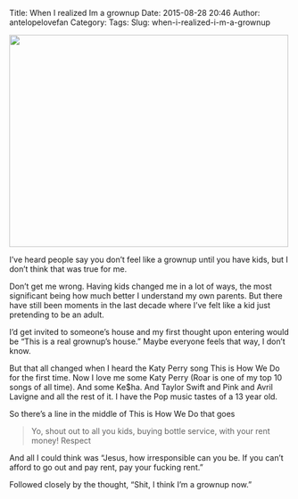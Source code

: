 Title: When I realized Im a grownup
Date: 2015-08-28 20:46
Author: antelopelovefan
Category: 
Tags: 
Slug: when-i-realized-i-m-a-grownup

<img src="https://cdn-images-2.medium.com/max/800/1*TzMDUdgV86_dPAj5sHUEOA.png" width="500" height="381" />

I’ve heard people say you don’t feel like a grownup until you have kids, but I don’t think that was true for me.

Don’t get me wrong. Having kids changed me in a lot of ways, the most significant being how much better I understand my own parents. But there have still been moments in the last decade where I’ve felt like a kid just pretending to be an adult.

I’d get invited to someone’s house and my first thought upon entering would be “This is a real grownup’s house.” Maybe everyone feels that way, I don’t know.

But that all changed when I heard the Katy Perry song This is How We Do for the first time. Now I love me some Katy Perry (Roar is one of my top 10 songs of all time). And some Ke$ha. And Taylor Swift and Pink and Avril Lavigne and all the rest of it. I have the Pop music tastes of a 13 year old.

So there’s a line in the middle of This is How We Do that goes

> Yo, shout out to all you kids, buying bottle service, with your rent money!
Respect

And all I could think was “Jesus, how irresponsible can you be. If you can’t afford to go out and pay rent, pay your fucking rent.”

Followed closely by the thought, “Shit, I think I’m a grownup now.”

